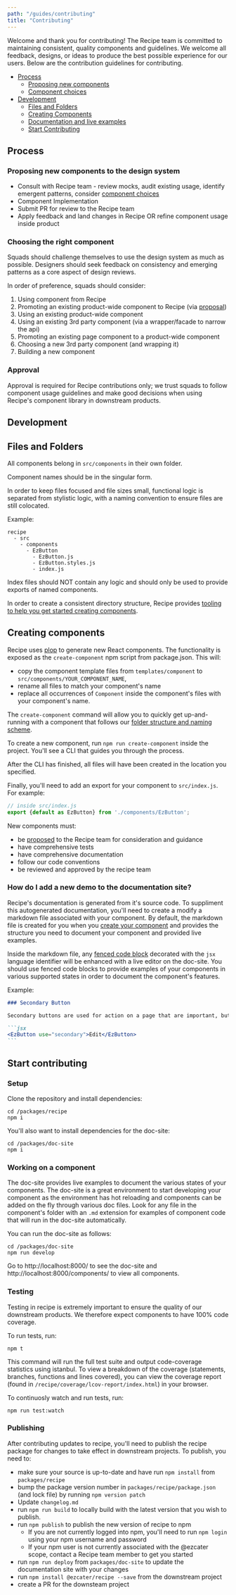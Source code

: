 ```yaml
---
path: "/guides/contributing"
title: "Contributing"
---
```


Welcome and thank you for contributing! The Recipe team is committed to maintaining consistent, quality components and guidelines. We welcome all feedback, designs, or ideas to produce the best possible experience for our users. Below are the contribution guidelines for contributing.

* [Process](#process)
  * [Proposing new components](#proposing-new-components-to-the-design-system)
  * [Component choices](#choosing-the-right-component)
* [Development](#development)
  * [Files and Folders](#files-and-folders)
  * [Creating Components](#creating-components)
  * [Documentation and live examples](#how-do-i-add-a-new-demo-to-the-documentation-site)
  * [Start Contributing](#start-contributing)

## Process

### Proposing new components to the design system

* Consult with Recipe team - review mocks, audit existing usage, identify emergent patterns, consider [component choices](#choosing-the-right-component)
* Component Implementation
* Submit PR for review to the Recipe team
* Apply feedback and land changes in Recipe OR refine component usage inside product

### Choosing the right component

Squads should challenge themselves to use the design system as much as possible. Designers should seek feedback on consistency and emerging patterns as a core aspect of design reviews.

In order of preference, squads should consider:

1. Using component from Recipe
1. Promoting an existing product-wide component to Recipe (via [proposal](#proposing-new-components-to-the-design-system))
1. Using an existing product-wide component
1. Using an existing 3rd party component (via a wrapper/facade to narrow the api)
1. Promoting an existing page component to a product-wide component
1. Choosing a new 3rd party component (and wrapping it)
1. Building a new component

### Approval

Approval is required for Recipe contributions only; we trust squads to follow component usage guidelines and make good decisions when using Recipe's component library in downstream products.

## Development

## Files and Folders

All components belong in `src/components` in their own folder.

Component names should be in the singular form.

In order to keep files focused and file sizes small, functional logic is separated from stylistic logic, with a naming convention to ensure files are still colocated.

Example:

```dir
recipe
  - src
    - components
      - EzButton
        - EzButton.js
        - EzButton.styles.js
        - index.js
```

Index files should NOT contain any logic and should only be used to provide exports of named components.

In order to create a consistent directory structure, Recipe provides [tooling to help you get started creating components](#creating-components).

## Creating components

Recipe uses [plop](https://www.npmjs.com/package/plop) to generate new React components. The functionality is exposed as the `create-component` npm script from package.json. This will:

* copy the component template files from `templates/component` to `src/components/YOUR_COMPONENT_NAME`,
* rename all files to match your component's name
* replace all occurrences of `Component` inside the component's files with your component's name.

The `create-component` command will allow you to quickly get up-and-running with a component that follows our [folder structure and naming scheme](#files-and-folders).

To create a new component, run `npm run create-component` inside the project. You'll see a CLI that guides you through the process.

After the CLI has finished, all files will have been created in the location you specified.

Finally, you'll need to add an export for your component to `src/index.js`. For example:

```js
// inside src/index.js
export {default as EzButton} from './components/EzButton';
```

New components must:

* be [proposed](#proposing-new-components-to-the-design-system) to the Recipe team for consideration and guidance
* have comprehensive tests
* have comprehensive documentation
* follow our code conventions
* be reviewed and approved by the recipe team

### How do I add a new demo to the documentation site?

Recipe's documentation is generated from it's source code. To suppliment this autogenerated documentation, you'll need to create a modify a markdown file associated with your component. By default, the markdown file is created for you when you [create your component](#creating-components) and provides the structure you need to document your component and provided live examples.

Inside the markdown file, any [fenced code block](https://help.github.com/articles/creating-and-highlighting-code-blocks/#fenced-code-blocks) decorated with the `jsx` language identifier will be enhanced with a live editor on the doc-site. You should use fenced code blocks to provide examples of your components in various supported states in order to document the component's features.

Example:

````markdown
### Secondary Button

Secondary buttons are used for action on a page that are important, but aren't the primary action.

```jsx
<EzButton use="secondary">Edit</EzButton>
```
````

## Start contributing

### Setup

Clone the repository and install dependencies:

```term
cd /packages/recipe
npm i
```

You'll also want to install dependencies for the doc-site:

```term
cd /packages/doc-site
npm i
```

### Working on a component

The doc-site provides live examples to document the various states of your components. The doc-site is a great environment to start developing your component as the environment has hot reloading and components can be added on the fly through various doc files. Look for any file in the component's folder with an `.md` extension for examples of component code that will run in the doc-site automatically.

You can run the doc-site as follows:

```term
cd /packages/doc-site
npm run develop
```

Go to http://localhost:8000/ to see the doc-site and http://localhost:8000/components/ to view all components.

### Testing

Testing in recipe is extremely important to ensure the quality of our downstream products. We therefore expect components to have 100% code coverage.

To run tests, run:

```term
npm t
```

This command will run the full test suite and output code-coverage statistics using istanbul. To view a breakdown of the coverage (statements, branches, functions and lines covered), you can view the coverage report (found in `/recipe/coverage/lcov-report/index.html`) in your browser.

To continuosly watch and run tests, run:

```term
npm run test:watch
```

### Publishing

After contributing updates to recipe, you'll need to publish the recipe package for changes to take effect in downstream projects. To publish, you need to:

* make sure your source is up-to-date and have run `npm install` from `packages/recipe`
* bump the package version number in `packages/recipe/package.json` (and lock file) by running `npm version patch`
* Update `changelog.md`
* run `npm run build` to locally build with the latest version that you wish to publish.
* run `npm publish` to publish the new version of recipe to npm
  * If you are not currently logged into npm, you'll need to run `npm login` using your npm username and password
  * If your npm user is not currently associated with the @ezcater scope, contact a Recipe team member to get you started
* run `npm run deploy` from `packages/doc-site` to update the documentation site with your changes
* run `npm install @ezcater/recipe --save` from the downstream project
* create a PR for the downsteam project
